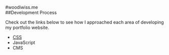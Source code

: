 #woodiwiss.me  
##Development Process  

Check out the links below to see how I approached each area of developing my portfolio website.  

- [CSS](https://github.com/dwoodiwiss/woodiwiss-theme-2015/blob/master/scss/README.md)  
- JavaScript  
- CMS  
